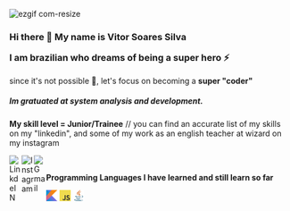 
![ezgif com-resize](https://user-images.githubusercontent.com/70502052/93723084-e8924e00-fb71-11ea-803e-fc82bbf51424.gif)
### Hi there 👋 My name is Vitor Soares Silva <p>I am brazilian who dreams of being a super hero ⚡</p>
<p>since it's not possible 🤔, let's focus on becoming a <b>super "coder"</b></p>
<h5>Im gratuated at system analysis and development.</h5>
<p><b>My skill level = Junior/Trainee</b> // you can find an accurate list of my skills on my "linkedin", and some of my work as an english teacher at wizard on my instagram</p>
<p><a target="_blank" href="https://www.linkedin.com/in/vitorsosilva/">
  <img align="left" alt="LinkdeIN" width="22px" src="https://cdn.jsdelivr.net/npm/simple-icons@v3/icons/linkedin.svg" />
</a></p>
<p><a target="_blank" href="https://www.instagram.com/vdevtor/">
  <img align="left" alt="Instagram" width="22px" src="https://cdn.jsdelivr.net/npm/simple-icons@v3/icons/instagram.svg" />
</a></p>
<p><a target="_blank" href="mailto:vitaoosp@gmail.com">
  <img align="left" alt="Gmail" width="22px" src="https://cdn.jsdelivr.net/npm/simple-icons@v3/icons/gmail.svg" />
  </a></p></br>
  <p><b> Programming Languages I have learned and still learn so far</b><p>
  <p> <code><img height="20" src="https://raw.githubusercontent.com/github/explore/80688e429a7d4ef2fca1e82350fe8e3517d3494d/topics/kotlin/kotlin.png"</p></code>
   <code><img height="20" src="https://raw.githubusercontent.com/github/explore/80688e429a7d4ef2fca1e82350fe8e3517d3494d/topics/javascript/javascript.png"></code>
    <code><img height = "20" src ="https://raw.githubusercontent.com/github/explore/80688e429a7d4ef2fca1e82350fe8e3517d3494d/topics/java/java.png"></code>





<!--
**vdevtor/vdevtor** is a ✨ _special_ ✨ repository because its `README.md` (this file) appears on your GitHub profile.

Here are some ideas to get you started:

- 🔭 I’m currently working on ...
- 🌱 I’m currently learning ...
- 👯 I’m looking to collaborate on ...
- 🤔 I’m looking for help with ...
- 💬 Ask me about ...
- 📫 How to reach me: ...
- 😄 Pronouns: ...
- ⚡ Fun fact: ...
-->
